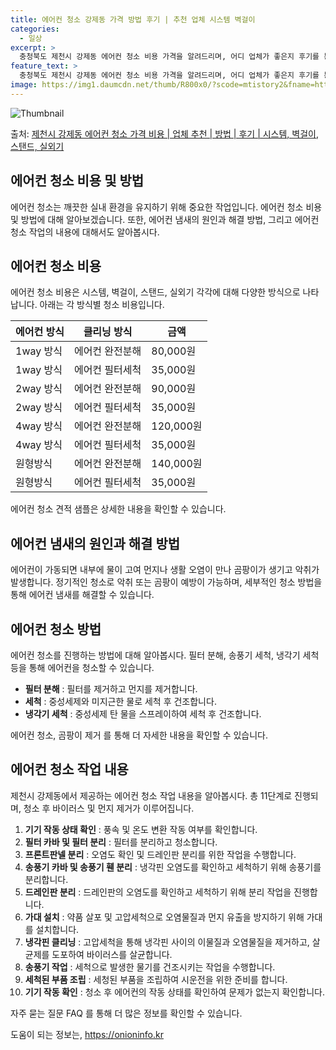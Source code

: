 ```yaml
---
title: 에어컨 청소 강제동 가격 방법 후기 | 추천 업체 시스템 벽걸이
categories:
  - 일상
excerpt: >
  충청북도 제천시 강제동 에어컨 청소 비용 가격을 알려드리며, 어디 업체가 좋은지 후기를 통해 알아보겠습니다. 현재 글에서는 시스템, 벽걸이, 스탠드, 실외기 각각에 대해 청소 비용이 나와 있으니 참고하시면 되겠습니다. 에어컨 분해 청소 방법 보기 👈 클릭셀프 에어컨 청소 방법 보기👈 클릭제천시 강제동 에어컨 청소 비용시스템에어컨 방식클리닝방식금액1way 방식에어컨 완전분해80,000원1way 방식에어컨 필터세척35,000원2way 방식에어컨 완전분해90,000원2way 방식에어컨 필터세척35,000원4way 방식에어컨 완전분해120,000원4way 방식에어컨 필터세척35,000원원형방식에어컨 완전분해140,000원원형방식에어컨 필터세척35,000원에어컨 청소 견적 샘플 보기 👈 클릭에어컨 냄새의 원인에어..
feature_text: >
  충청북도 제천시 강제동 에어컨 청소 비용 가격을 알려드리며, 어디 업체가 좋은지 후기를 통해 알아보겠습니다. 현재 글에서는 시스템, 벽걸이, 스탠드, 실외기 각각에 대해 청소 비용이 나와 있으니 참고하시면 되겠습니다. 에어컨 분해 청소 방법 보기 👈 클릭셀프 에어컨 청소 방법 보기👈 클릭제천시 강제동 에어컨 청소 비용시스템에어컨 방식클리닝방식금액1way 방식에어컨 완전분해80,000원1way 방식에어컨 필터세척35,000원2way 방식에어컨 완전분해90,000원2way 방식에어컨 필터세척35,000원4way 방식에어컨 완전분해120,000원4way 방식에어컨 필터세척35,000원원형방식에어컨 완전분해140,000원원형방식에어컨 필터세척35,000원에어컨 청소 견적 샘플 보기 👈 클릭에어컨 냄새의 원인에어..
image: https://img1.daumcdn.net/thumb/R800x0/?scode=mtistory2&fname=https%3A%2F%2Fblog.kakaocdn.net%2Fdn%2FbzzZ8Y%2FbtsHwvY312c%2FMfn75iFscqfHILkV8HL4k1%2Fimg.webp
---
```


![Thumbnail](https://img1.daumcdn.net/thumb/R800x0/?scode=mtistory2&fname=https%3A%2F%2Fblog.kakaocdn.net%2Fdn%2FbzzZ8Y%2FbtsHwvY312c%2FMfn75iFscqfHILkV8HL4k1%2Fimg.webp)

<p>출처: <a href="https://onioninfo.kr/entry/%EC%A0%9C%EC%B2%9C%EC%8B%9C-%EA%B0%95%EC%A0%9C%EB%8F%99-%EC%97%90%EC%96%B4%EC%BB%A8-%EC%B2%AD%EC%86%8C-%EA%B0%80%EA%B2%A9-%EB%B9%84%EC%9A%A9-%EC%97%85%EC%B2%B4-%EC%B6%94%EC%B2%9C-%EB%B0%A9%EB%B2%95-%ED%9B%84%EA%B8%B0-%EC%8B%9C%EC%8A%A4%ED%85%9C-%EB%B2%BD%EA%B1%B8%EC%9D%B4-%EC%8A%A4%ED%83%A0%EB%93%9C-%EC%8B%A4%EC%99%B8%EA%B8%B0" rel="dofollow">제천시 강제동 에어컨 청소 가격 비용 | 업체 추천 | 방법 | 후기 | 시스템, 벽걸이, 스탠드, 실외기</a> </p>

## 에어컨 청소 비용 및 방법

에어컨 청소는 깨끗한 실내 환경을 유지하기 위해 중요한 작업입니다. 에어컨 청소 비용 및 방법에 대해 알아보겠습니다. 또한, 에어컨 냄새의
원인과 해결 방법, 그리고 에어컨 청소 작업의 내용에 대해서도 알아봅시다.

## 에어컨 청소 비용

에어컨 청소 비용은 시스템, 벽걸이, 스탠드, 실외기 각각에 대해 다양한 방식으로 나타납니다. 아래는 각 방식별 청소 비용입니다.

**에어컨 방식** | **클리닝 방식** | **금액**  
---|---|---  
1way 방식 | 에어컨 완전분해 | 80,000원  
1way 방식 | 에어컨 필터세척 | 35,000원  
2way 방식 | 에어컨 완전분해 | 90,000원  
2way 방식 | 에어컨 필터세척 | 35,000원  
4way 방식 | 에어컨 완전분해 | 120,000원  
4way 방식 | 에어컨 필터세척 | 35,000원  
원형방식 | 에어컨 완전분해 | 140,000원  
원형방식 | 에어컨 필터세척 | 35,000원  
  
에어컨 청소 견적 샘플은 상세한 내용을 확인할 수 있습니다.

## 에어컨 냄새의 원인과 해결 방법

에어컨이 가동되면 내부에 물이 고여 먼지나 생활 오염이 만나 곰팡이가 생기고 악취가 발생합니다. 정기적인 청소로 악취 또는 곰팡이 예방이
가능하며, 세부적인 청소 방법을 통해 에어컨 냄새를 해결할 수 있습니다.

## 에어컨 청소 방법

에어컨 청소를 진행하는 방법에 대해 알아봅시다. 필터 분해, 송풍기 세척, 냉각기 세척 등을 통해 에어컨을 청소할 수 있습니다.

  * **필터 분해** : 필터를 제거하고 먼지를 제거합니다.
  * **세척** : 중성세제와 미지근한 물로 세척 후 건조합니다.
  * **냉각기 세척** : 중성세제 탄 물을 스프레이하여 세척 후 건조합니다.

에어컨 청소, 곰팡이 제거 를 통해 더 자세한 내용을 확인할 수 있습니다.

## 에어컨 청소 작업 내용

제천시 강제동에서 제공하는 에어컨 청소 작업 내용을 알아봅시다. 총 11단계로 진행되며, 청소 후 바이러스 및 먼지 제거가 이루어집니다.

  1. **기기 작동 상태 확인** : 풍속 및 온도 변환 작동 여부를 확인합니다.
  2. **필터 카바 및 필터 분리** : 필터를 분리하고 청소합니다.
  3. **프론트판넬 분리** : 오염도 확인 및 드레인판 분리를 위한 작업을 수행합니다.
  4. **송풍기 카바 및 송풍기 휀 분리** : 냉각핀 오염도를 확인하고 세척하기 위해 송풍기를 분리합니다.
  5. **드레인판 분리** : 드레인판의 오염도를 확인하고 세척하기 위해 분리 작업을 진행합니다.
  6. **가대 설치** : 약품 살포 및 고압세척으로 오염물질과 먼지 유출을 방지하기 위해 가대를 설치합니다.
  7. **냉각핀 클리닝** : 고압세척을 통해 냉각핀 사이의 이물질과 오염물질을 제거하고, 살균제를 도포하여 바이러스를 살균합니다.
  8. **송풍기 작업** : 세척으로 발생한 물기를 건조시키는 작업을 수행합니다.
  9. **세척된 부품 조립** : 세청된 부품을 조립하여 시운전을 위한 준비를 합니다.
  10. **기기 작동 확인** : 청소 후 에어컨의 작동 상태를 확인하여 문제가 없는지 확인합니다.

자주 묻는 질문 FAQ 를 통해 더 많은 정보를 확인할 수 있습니다.

 

도움이 되는 정보는, <a href="https://onioninfo.kr" rel="dofollow">https://onioninfo.kr</a>


